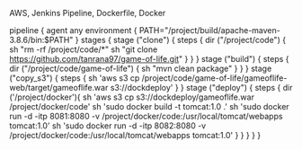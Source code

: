 
AWS, Jenkins Pipeline, Dockerfile, Docker

pipeline {
agent any
environment {
PATH="/project/build/apache-maven-3.8.6/bin:$PATH"
}
stages {
stage ("clone") {
steps {
dir ("/project/code") {
sh "rm -rf /project/code/*"
sh "git clone https://github.com/tanrana97/game-of-life.git"
}
}
}
stage ("build") {
steps {
dir ("/project/code/game-of-life") {
sh "mvn clean package"
}
}
}
stage ("copy_s3") {
steps {
sh 'aws s3 cp /project/code/game-of-life/gameoflife-web/target/gameoflife.war s3://dockdeploy'
}
}
stage ("deploy") {
steps {
dir ('/project/docker'){
sh 'aws s3 cp s3://dockdeploy/gameoflife.war /project/docker/code'
sh 'sudo docker build -t tomcat:1.0 .'
sh 'sudo docker run -d -itp 8081:8080 -v /project/docker/code:/usr/local/tomcat/webapps tomcat:1.0'
sh 'sudo docker run -d -itp 8082:8080 -v /project/docker/code:/usr/local/tomcat/webapps tomcat:1.0'
}
}
}
}
}
